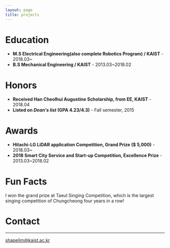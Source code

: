 ```yaml
---
layout: page
title: projects
---
```



# Education
* **M.S Electrical Engineering(also complete Robotics Program) / KAIST** - 2018.03~
* **B.S Mechanical Engineering / KAIST** - 2013.03~2018.02

# Honors
* **Received Han Cheolhui Augustine Scholarship, from EE, KAIST** - 2018.04
* **Listed on _Dean's list_ (GPA 4.23/4.3)** - Fall semester, 2015

# Awards
* **Hitachi-LG LiDAR application Competition, Grand Prize ($ 5,000)** - 2018.03~
* **2018 Smart City Service and Start-up Competition, Excellence Prize** - 2013.03~2018.02

# Fun Facts

I won the grand prize at Taeul Singing Competition, which is the largest singing competition of Chungcheong four years in a row!

# Contact
-----
shapelim@kaist.ac.kr
